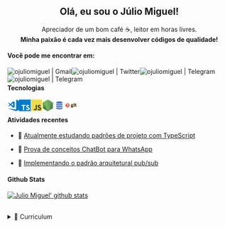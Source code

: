 <h2 align="center">Olá, eu sou o Júlio Miguel!</h2>

<p align="center">Apreciador de um bom café ☕, leitor em horas livres. <br/> <b> Minha paixão é cada vez mais desenvolver códigos de qualidade! </b> </p>

#### Você pode me encontrar em:

[ <img align="left" alt="ojuliomiguel | Gmail"  src="https://img.shields.io/badge/-Gmail-c14438?style=flat&logo=Gmail&logoColor=white&link=mailto:juliomiguelsouzacosta@gmail.com" />][gmail]
[ <img target="blank" align="left" alt="ojuliomiguel | Twitter"  src="https://img.shields.io/badge/-Twitter-1ca0f1?style=flat&labelColor=1ca0f1&logo=twitter&logoColor=white&link=https://twitter.com/ojuliomiguel" />][twitter]
[ <img align="left" alt="ojuliomiguel | Telegram"  src="https://img.shields.io/badge/instagram-%23E4405F.svg?&style=flat&logo=instagram&logoColor=white"/>][instagram]
[ <img align="left" alt="ojuliomiguel | Telegram"  src="https://img.shields.io/badge/-Telegram-1ca0f1?style=flat&labelColor=1ca0f1&logo=telegram&logoColor=white&link=https://t.me/juliomiguelsouza" />][telegram]



<br />

#### Tecnologias

<img align="left" alt="Visual Studio Code" width="26px" src="https://raw.githubusercontent.com/github/explore/80688e429a7d4ef2fca1e82350fe8e3517d3494d/topics/visual-studio-code/visual-studio-code.png" />
<img align="left" alt="Typescript" width="26px" src="https://raw.githubusercontent.com/github/explore/78df643247d429f6cc873026c0622819ad797942/topics/typescript/typescript.png" />
<img align="left" alt="JavaScript" width="26px" src="https://raw.githubusercontent.com/github/explore/80688e429a7d4ef2fca1e82350fe8e3517d3494d/topics/javascript/javascript.png" />
<img align="left" alt="Node.js" width="26px" src="https://raw.githubusercontent.com/github/explore/80688e429a7d4ef2fca1e82350fe8e3517d3494d/topics/nodejs/nodejs.png" />
<img align="left" alt="sql" width="26px" src="https://raw.githubusercontent.com/github/explore/80688e429a7d4ef2fca1e82350fe8e3517d3494d/topics/sql/sql.png" />
<img align="left" alt="git" width="26px" src="https://raw.githubusercontent.com/github/explore/80688e429a7d4ef2fca1e82350fe8e3517d3494d/topics/git/git.png" />

<br />

#### Atividades recentes
- 🌱 [Atualmente estudando padrões de projeto com TypeScript](https://github.com/ojuliomiguel/Aprendizado/tree/master/DesignPatterns)

- 🔭 [Prova de conceitos ChatBot para WhatsApp](https://github.com/ojuliomiguel/tico-bot-whatsapp)

- 🌱 [Implementando o padrão arquitetural pub/sub](https://github.com/ojuliomiguel/Aprendizado/tree/master/DesignPatterns/arquitetural/pubsub)


#### Github Stats
[![Julio Miguel' github stats](https://github-readme-stats.vercel.app/api?username=ojuliomiguel&theme=blueberry&show_icons=true&count_private=true&include_all_commits=true&hide_title=true)](https://github.com/anuraghazra/github-readme-stats)

<br />

<details>
    <summary>📃 Curriculum</summary>

## Educação

- 📖 **Ciência da Computação**
    
    📆 2017 - 201?

    📍 **Universidade Federal de Alagoas** - Arapiraca, Alagoas, Brasil

## Experiência

- 👨‍💻 Freelancer

    📆 mar 2020 - 202?
   
- 👨‍💻 Desenvolvedor backend

    📆 jan 2020 - 202?

    📍 **PlusSoft** - Arapiraca, Alagoas, Brasil

- 👨‍💻 Projeto Web-Scraping

    📆 dezembro de 2019



</details>



<!--
**ojuliomiguel/ojuliomiguel** is a ✨ _special_ ✨ repository because its `README.md` (this file) appears on your GitHub profile.

Here are some ideas to get you started:

- 🔭 I’m currently working on ...
- 🌱 I’m currently learning ...
- 👯 I’m looking to collaborate on ...
- 🤔 I’m looking for help with ...
- 💬 Ask me about ...
- 📫 How to reach me: ...
- 😄 Pronouns: ...
- ⚡ Fun fact: ...
-->

[telegram]: https://t.me/juliomiguelsouza
[twitter]: https://twitter.com/ojuliomiguel
[gmail]: mailto:juliomiguelsouzacosta@gmailcom
[instagram]: https://www.instagram.com/juliomiguel.dev
